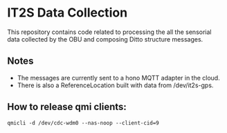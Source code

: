 # IT2S Data Collection
This repository contains code related to processing the all the sensorial data collected by the OBU and composing Ditto structure messages.

## Notes
* The messages are currently sent to a hono MQTT adapter in the cloud.
* There is also a ReferenceLocation built with data from /dev/it2s-gps.

## How to release qmi clients:
```
qmicli -d /dev/cdc-wdm0 --nas-noop --client-cid=9
```
